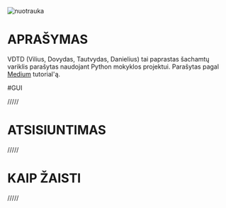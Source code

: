 ![nuotrauka](https://images.chesscomfiles.com/uploads/v1/article/24337.8d1dfeba.668x375o.59ae4c67a29e.jpeg)

# APRAŠYMAS
VDTD (Vilius, Dovydas, Tautvydas, Danielius) tai paprastas šachamtų variklis parašytas naudojant Python mokyklos projektui. Parašytas pagal [Medium](https://medium.com/dscvitpune/lets-create-a-chess-ai-8542a12afef) tutorial'ą.

#GUI

/////

# ATSISIUNTIMAS

/////

# KAIP ŽAISTI

/////
